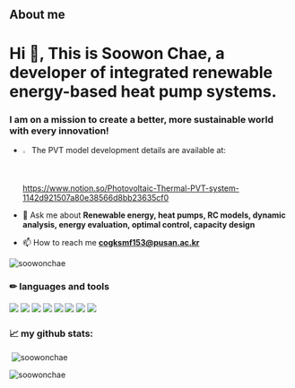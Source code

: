 ## About me

<h1 align="left">Hi 👋, This is Soowon Chae, a developer of integrated renewable energy-based heat pump systems.</h1>
<h3 align="left">I am on a mission to create a better, more sustainable world with every innovation!</h3>

- <img src="https://cdn-icons-png.flaticon.com/512/2990/2990824.png" width="2.5%" height="1.5%"> The PVT model development details are available at:<br />
  https://www.notion.so/Photovoltaic-Thermal-PVT-system-1142d921507a80e38566d8bb23635cf0

- 💬 Ask me about **Renewable energy, heat pumps, RC models, dynamic analysis, energy evaluation, optimal control, capacity design**

- 📫 How to reach me **cogksmf153@pusan.ac.kr**

<p align="left"> <img src="https://komarev.com/ghpvc/?username=soowonchae&label=Profile%20views&color=0e75b6&style=flat" alt="soowonchae" /> </p>

<h3> ✏ languages and tools<br/><br/>
<img src="https://img.shields.io/badge/Python-3776AB?style=for-the-badge&logo=Python&logoColor=white">
<img src="https://img.shields.io/badge/tensorflow-FCC624?style=for-the-badge&logo=tensorflow&logoColor=black">
<img src="https://img.shields.io/badge/javascript-EE4C2C?style=for-the-badge&logo=javascript&logoColor=white">
<img src="https://img.shields.io/badge/matlab-5C3EE8?style=for-the-badge&logo=matrix&logoColor=black">
<img src="https://img.shields.io/badge/mysql-FF6F00?style=for-the-badge&logo=mysql&logoColor=white">
<img src="https://img.shields.io/badge/adobephotoshop-4479A1?style=for-the-badge&logo=adobephotoshop&logoColor=white">
<img src="https://img.shields.io/badge/github-181717?style=for-the-badge&logo=github&logoColor=white">
<img src="https://img.shields.io/badge/git-F05032?style=for-the-badge&logo=git&logoColor=white">

<h3 align="left">📈 my github stats:</h3>
<p  align="left">&nbsp;<img align="center" src="https://github-readme-stats.vercel.app/api?username=soowonchae&show_icons=true&locale=en" alt="soowonchae" /></p>

<p  align="left"><img align="center" src="https://github-readme-streak-stats.herokuapp.com/?user=soowonchae&" alt="soowonchae" /></p>
